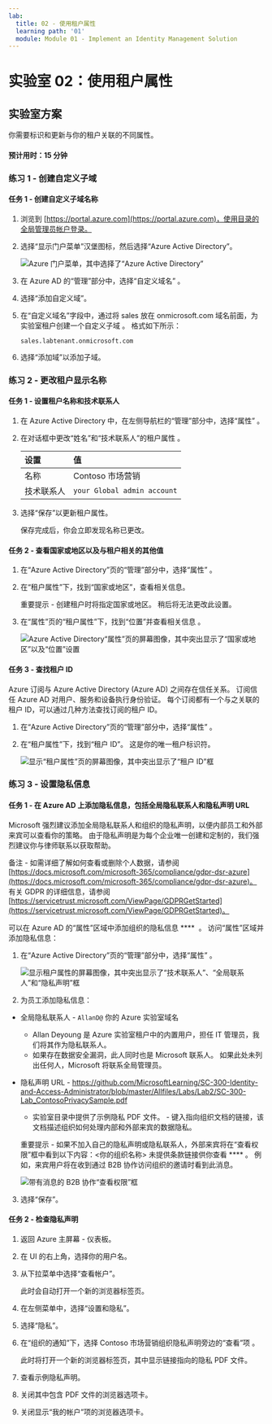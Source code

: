 ```yaml
---
lab:
  title: 02 - 使用租户属性
  learning path: '01'
  module: Module 01 - Implement an Identity Management Solution
---
```


# 实验室 02：使用租户属性

## 实验室方案

你需要标识和更新与你的租户关联的不同属性。

#### 预计用时：15 分钟

### 练习 1 - 创建自定义子域 

#### 任务 1 - 创建自定义子域名称

1. 浏览到 [https://portal.azure.com](https://portal.azure.com)，使用目录的全局管理员帐户登录。

1. 选择“显示门户菜单”汉堡图标，然后选择“Azure Active Directory”。

    ![Azure 门户菜单，其中选择了“Azure Active Directory”](./media/azure-portal-menu-aad.png)

1. 在 Azure AD 的“管理”部分中，选择“自定义域名”  。

1. 选择“添加自定义域”。

1. 在“自定义域名”字段中，通过将 sales 放在 onmicrosoft.com 域名前面，为实验室租户创建一个自定义子域  。  格式如下所示：

    ```
    sales.labtenant.onmicrosoft.com
    ```

1. 选择“添加域”以添加子域。


### 练习 2 - 更改租户显示名称

#### 任务 1 - 设置租户名称和技术联系人

1. 在 Azure Active Directory 中，在左侧导航栏的“管理”部分中，选择“属性” 。

1. 在对话框中更改“姓名”和“技术联系人”的租户属性 。

    | 设置 | **值** |
    | :--- | :--- |
    | 名称 | Contoso 市场营销 |
    | 技术联系人 | `your Global admin account` |

1. 选择“保存”以更新租户属性。

   保存完成后，你会立即发现名称已更改。

#### 任务 2 - 查看国家或地区以及与租户相关的其他值

1. 在“Azure Active Directory”页的“管理”部分中，选择“属性” 。

2. 在“租户属性”下，找到“国家或地区”，查看相关信息。

    重要提示 - 创建租户时将指定国家或地区。 稍后将无法更改此设置。

3. 在“属性”页的“租户属性”下，找到“位置”并查看相关信息  。

    ![Azure Active Directory“属性”页的屏幕图像，其中突出显示了“国家或地区”以及“位置”设置](./media/azure-active-directory-properties-country-location.png)

#### 任务 3 - 查找租户 ID

Azure 订阅与 Azure Active Directory (Azure AD) 之间存在信任关系。 订阅信任 Azure AD 对用户、服务和设备执行身份验证。 每个订阅都有一个与之关联的租户 ID，可以通过几种方法查找订阅的租户 ID。

1. 在“Azure Active Directory”页的“管理”部分中，选择“属性” 。

2. 在“租户属性”下，找到“租户 ID”。 这是你的唯一租户标识符。

    ![显示“租户属性”页的屏幕图像，其中突出显示了“租户 ID”框](./media/portal-tenant-id.png)

### 练习 3 - 设置隐私信息

#### 任务 1 - 在 Azure AD 上添加隐私信息，包括全局隐私联系人和隐私声明 URL

Microsoft 强烈建议添加全局隐私联系人和组织的隐私声明，以便内部员工和外部来宾可以查看你的策略。 由于隐私声明是为每个企业唯一创建和定制的，我们强烈建议你与律师联系以获取帮助。

   备注 - 如需详细了解如何查看或删除个人数据，请参阅 [https://docs.microsoft.com/microsoft-365/compliance/gdpr-dsr-azure](https://docs.microsoft.com/microsoft-365/compliance/gdpr-dsr-azure)。 有关 GDPR 的详细信息，请参阅 [https://servicetrust.microsoft.com/ViewPage/GDPRGetStarted](https://servicetrust.microsoft.com/ViewPage/GDPRGetStarted)。

可以在 Azure AD 的“属性”区域中添加组织的隐私信息 ****  。 访问“属性”区域并添加隐私信息：

1. 在“Azure Active Directory”页的“管理”部分中，选择“属性” 。

    ![显示租户属性的屏幕图像，其中突出显示了“技术联系人”、“全局联系人”和“隐私声明”框](./media/properties-area.png)

2. 为员工添加隐私信息：

- 全局隐私联系人 - `AllanD@` 你的 Azure 实验室域名
     - Allan Deyoung 是 Azure 实验室租户中的内置用户，担任 IT 管理员，我们将其作为隐私联系人。
     - 如果存在数据安全漏洞，此人同时也是 Microsoft 联系人。 如果此处未列出任何人，Microsoft 将联系全局管理员。

- 隐私声明 URL -  <https://github.com/MicrosoftLearning/SC-300-Identity-and-Access-Administrator/blob/master/Allfiles/Labs/Lab2/SC-300-Lab_ContosoPrivacySample.pdf>

     - 实验室目录中提供了示例隐私 PDF 文件。
     \- 键入指向组织文档的链接，该文档描述组织如何处理内部和外部来宾的数据隐私。

    重要提示 - 如果不加入自己的隐私声明或隐私联系人，外部来宾将在“查看权限”框中看到以下内容：<你的组织名称\> 未提供条款链接供你查看 **** 。 例如，来宾用户将在收到通过 B2B 协作访问组织的邀请时看到此消息。

    ![带有消息的 B2B 协作“查看权限”框](./media/active-directory-no-privacy-statement-or-contact.png)

3. 选择“保存”。

#### 任务 2 - 检查隐私声明

1. 返回 Azure 主屏幕 - 仪表板。
2. 在 UI 的右上角，选择你的用户名。
3. 从下拉菜单中选择“查看帐户”。

     此时会自动打开一个新的浏览器标签页。

4. 在左侧菜单中，选择“设置和隐私”。
5. 选择“隐私”。
6. 在“组织的通知”下，选择 Contoso 市场营销组织隐私声明旁边的“查看”项 。

     此时将打开一个新的浏览器标签页，其中显示链接指向的隐私 PDF 文件。

7. 查看示例隐私声明。
8. 关闭其中包含 PDF 文件的浏览器选项卡。
9. 关闭显示“我的帐户”项的浏览器选项卡。
